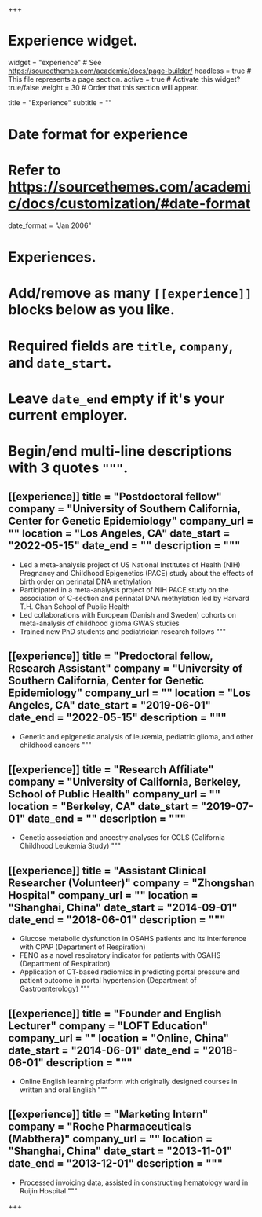 +++
# Experience widget.
widget = "experience"  # See https://sourcethemes.com/academic/docs/page-builder/
headless = true  # This file represents a page section.
active = true  # Activate this widget? true/false
weight = 30  # Order that this section will appear.

title = "Experience"
subtitle = ""

# Date format for experience
#   Refer to https://sourcethemes.com/academic/docs/customization/#date-format
date_format = "Jan 2006"

# Experiences.
#   Add/remove as many `[[experience]]` blocks below as you like.
#   Required fields are `title`, `company`, and `date_start`.
#   Leave `date_end` empty if it's your current employer.
#   Begin/end multi-line descriptions with 3 quotes `"""`.

[[experience]]
  title = "Postdoctoral fellow"
  company = "University of Southern California, Center for Genetic Epidemiology"
  company_url = ""
  location = "Los Angeles, CA"
  date_start = "2022-05-15"
  date_end = ""
  description = """
  ---
  
  * Led a meta-analysis project of US National Institutes of Health (NIH) Pregnancy and Childhood Epigenetics (PACE) study about the effects of birth order on perinatal DNA methylation
  * Participated in a meta-analysis project of NIH PACE study on the association of C-section and perinatal DNA methylation led by Harvard T.H. Chan School of Public Health
  * Led collaborations with European (Danish and Sweden) cohorts on meta-analysis of childhood glioma GWAS studies
  * Trained new PhD students and pediatrician research follows
  """

[[experience]]
  title = "Predoctoral fellow, Research Assistant"
  company = "University of Southern California, Center for Genetic Epidemiology"
  company_url = ""
  location = "Los Angeles, CA"
  date_start = "2019-06-01"
  date_end = "2022-05-15"
  description = """
  ---
  
  * Genetic and epigenetic analysis of leukemia, pediatric glioma, and other childhood cancers
  """

[[experience]]
  title = "Research Affiliate"
  company = "University of California, Berkeley, School of Public Health"
  company_url = ""
  location = "Berkeley, CA"
  date_start = "2019-07-01"
  date_end = ""
  description = """
  ---
  
  * Genetic association and ancestry analyses for CCLS (California Childhood Leukemia Study)
  """

[[experience]]
  title = "Assistant Clinical Researcher (Volunteer)"
  company = "Zhongshan Hospital"
  company_url = ""
  location = "Shanghai, China"
  date_start = "2014-09-01"
  date_end = "2018-06-01"
  description = """
  ---
  
  * Glucose metabolic dysfunction in OSAHS patients and its interference with CPAP (Department of Respiration)
  * FENO as a novel respiratory indicator for patients with OSAHS (Department of Respiration)
  * Application of CT-based radiomics in predicting portal pressure and patient outcome in portal hypertension (Department of Gastroenterology)
  """

[[experience]]
  title = "Founder and English Lecturer"
  company = "LOFT Education"
  company_url = ""
  location = "Online, China"
  date_start = "2014-06-01"
  date_end = "2018-06-01"
  description = """
  ---
  
  * Online English learning platform with originally designed courses in written and oral English
  """
  
 [[experience]]
  title = "Marketing Intern"
  company = "Roche Pharmaceuticals (Mabthera)"
  company_url = ""
  location = "Shanghai, China"
  date_start = "2013-11-01"
  date_end = "2013-12-01"
  description = """
  ---
  
  * Processed invoicing data, assisted in constructing hematology ward in Ruijin Hospital
  """

+++
